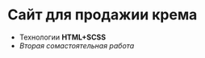 <div>
  <h1>Сайт для продажии крема</h1>
  <ul>
    <li>Технологии <b>HTML+SCSS</b></li>
    <li><i>Вторая сомастоятельная работа<i></li>
  </ul>
  <br>
  </div>
